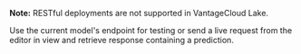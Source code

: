 **Note:** RESTful deployments are not supported in VantageCloud Lake.

Use the current model's endpoint for testing or send a live request from the editor in view and retrieve response containing a prediction.

